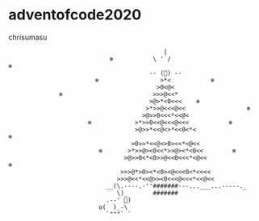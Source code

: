 # adventofcode2020
chrisumasu

                                               |
                                ❄️           \ ' /                            ❄️
                                           -- (🌟) --
                            ❄️                 >*<           ❄️
                                             >0<@<
                  ❄️                         >>>@<<*
                                           >@>*<0<<<    ❄️
                                          >*>>@<<<@<<                 ❄️  
                                         >@>>0<<<*<<@<
                          ❄️            >*>>0<<@<<<@<<<           ❄️
                                       >@>>*<<@<>*<<0<*<                          ❄️
                                      >0>>*<<@<>0><<*<@<<
                             ❄️       >*>>@><0<<*>>@><*<0<<        ❄️
                                    >@>>0<*<0>>@<<0<<<*<@<<                   ❄️
                                   >>>@*>0><*<0><@<<<0<*<<<<
                                  >>>@<<*<<@>><0<<<@<<<*<<@<<
                               __(\.----.-''#######---...___...-----._
                                  \)_       #######
                               .--' 👀)
                             o(  )_-\
                               `"""` `                            
